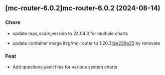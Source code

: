 

## [mc-router-6.0.2]mc-router-6.0.2 (2024-08-14)

### Chore



- update max_scale_version to 24.04.3 for multiple charts

- update container image itzg/mc-router to 1.20.3[@e229e25](https://github.com/e229e25) by renovate

### Feat



- Add questions.yaml files for various system charts